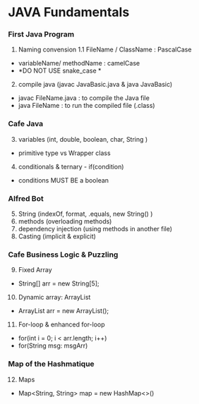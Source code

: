 # JAVA Fundamentals
### First Java Program
1. Naming convension 
1.1 FileName / ClassName : PascalCase
- variableName/ methodName : camelCase
- *DO NOT USE snake_case *
2. compile java (javac JavaBasic.java   & java JavaBasic)
- javac FileName.java : to compile the Java file
- java FileName : to run the compiled file (.class)
### Cafe Java
3. variables (int, double, boolean, char, String )
- primitive type vs Wrapper class
4. conditionals & ternary - if(condition)
- conditions MUST BE a boolean
### Alfred Bot
5. String (indexOf, format, .equals, new String() )
6. methods (overloading methods)
7. dependency injection (using methods in another file)
8. Casting (implicit & explicit)
### Cafe Business Logic & Puzzling
9. Fixed Array
- String[] arr = new String[5];
10. Dynamic array: ArrayList
- ArrayList<String> arr = new ArrayList<String>(); 
11. For-loop & enhanced for-loop
- for(int i = 0; i < arr.length; i++)
- for(String msg: msgArr)
### Map of the Hashmatique
12. Maps 
- Map<String, String> map = new HashMap<>()